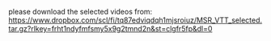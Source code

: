 please download the selected videos from:
https://www.dropbox.com/scl/fi/tq87edviqdqh1mjsroiuz/MSR_VTT_selected.tar.gz?rlkey=frht1ndyfmfsmy5x9g2tmnd2n&st=clgfr5fp&dl=0